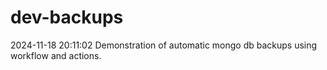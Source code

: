 # dev-backups
2024-11-18 20:11:02 Demonstration of automatic mongo db backups using workflow and actions.
